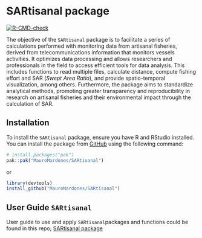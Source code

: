 
<!-- README.md is generated from README.Rmd. Please edit that file -->

# SARtisanal package

<!-- badges: start -->

[![R-CMD-check](https://github.com/MauroMardones/SARtisanal/actions/workflows/R-CMD-check.yaml/badge.svg)](https://github.com/MauroMardones/SARtisanal/actions/workflows/R-CMD-check.yaml)
<!-- badges: end -->

The objective of the `SARtisanal` package is to facilitate a series of
calculations performed with monitoring data from artisanal fisheries,
derived from telecommunications information that monitors vessels
activities. It optimizes data processing and allows researchers and
professionals in the field to access efficient tools for data analysis.
This includes functions to read multiple files, calculate distance,
compute fishing effort and SAR (*Swept Area Ratio*), and provide
spatio-temporal visualization, among others. Furthermore, the package
aims to standardize analytical methods, promoting greater transparency
and reproducibility in research on artisanal fisheries and their
environmental impact through the calculation of SAR.

## Installation

To install the `SARtisanal` package, ensure you have R and RStudio
installed. You can install the package from
[GitHub](https://github.com/) using the following command:

``` r
# install.packages("pak")
pak::pak("MauroMardones/SARtisanal")
```

or

``` r
library(devtools)
install_github("MauroMardones/SARtisanal")
```

## User Guide `SARtisanal`

User guide to use and apply `SARtisanal`packages and functions could be
found in this repo; [SARtisanal
package](https://mauromardones.github.io/SARtisanal/)

